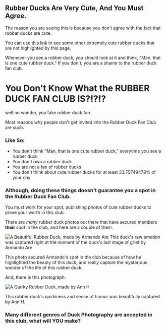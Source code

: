## Rubber Ducks Are Very Cute, And You **Must** Agree.
The reason you are seeing this is because you don't agree with the fact that rubber ducks are cute.

You can use [this link](https://www.google.com/search?q=cute+rubber+ducks&source=lnms&tbm=isch&sa=X&ved=2ahUKEwjT-vWn8KHzAhXF-J4KHXECATEQ_AUoAXoECAQQAw) to see some other extremely cute rubber ducks that are not highlighted by this page.

Whenever you see a rubber duck, you should look at it and think, "Man, that is one cute rubber duck." If you don't, you are a shame to the rubber duck fan club.

# You Don't Know What the RUBBER DUCK FAN CLUB IS?!?!?

well no wonder, you fake rubber duck fan.


Most reasons why people don't get invited into the Rubber Duck Fan Club are such.

### Like So:

- You don't think "Man, that is one cute rubber duck," everytime you see a rubber duck
- You don't own a rubber duck
- You are not a fan of rubber ducks
- You don't think about cute rubber ducks for at least 33.75749478% of your day
### Although, doing these things doesn't guarantee you a spot in the Rubber Duck Fan Club.
You must work for your spot, publishing photos of cute rubber ducks to prove your worth in this club.

There are _many_ rubber duck photos out there that have secured members **their** spot in the club, and here are a couple of them.

![A Beautiful Rubber Duck, made by Armando Are](https://images.pexels.com/photos/3759364/pexels-photo-3759364.jpeg?auto=compress&cs=tinysrgb&h=650&w=940) This duck's raw emotion was captured right at the moment of the duck's last stage of grief by Armando Are

This photo secured Armando's spot in the club because of how he highlighted the beauty of this duck, and really capture the mysterious wonder of the life of this rubber duck.


And, there is this photograph:

![A Quirky Rubber Duck, made by Ann H](https://images.pexels.com/photos/6432494/pexels-photo-6432494.jpeg?auto=compress&cs=tinysrgb&h=650&w=940) 

This rubber duck's quirkiness and sense of humor was beautifully captured by Ann H.

### Many different genres of Duck Photography are accepted in this club, what will YOU make?

